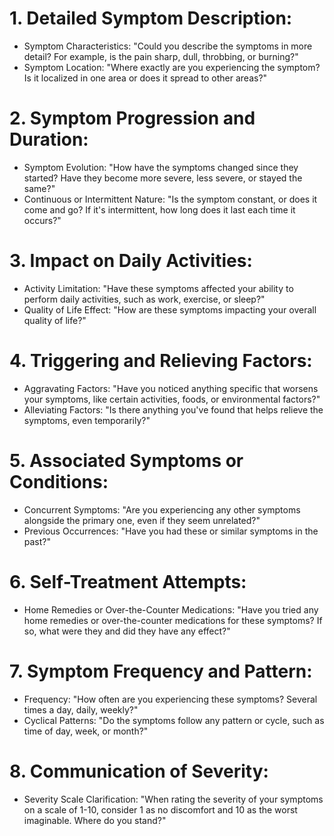 # 1. Detailed Symptom Description:
- Symptom Characteristics: "Could you describe the symptoms in more detail? For example, is the pain sharp, dull, throbbing, or burning?"
- Symptom Location: "Where exactly are you experiencing the symptom? Is it localized in one area or does it spread to other areas?"

# 2. Symptom Progression and Duration:
- Symptom Evolution: "How have the symptoms changed since they started? Have they become more severe, less severe, or stayed the same?"
- Continuous or Intermittent Nature: "Is the symptom constant, or does it come and go? If it's intermittent, how long does it last each time it occurs?"

# 3. Impact on Daily Activities:
- Activity Limitation: "Have these symptoms affected your ability to perform daily activities, such as work, exercise, or sleep?"
- Quality of Life Effect: "How are these symptoms impacting your overall quality of life?"

# 4. Triggering and Relieving Factors:
- Aggravating Factors: "Have you noticed anything specific that worsens your symptoms, like certain activities, foods, or environmental factors?"
- Alleviating Factors: "Is there anything you've found that helps relieve the symptoms, even temporarily?"

# 5. Associated Symptoms or Conditions:
- Concurrent Symptoms: "Are you experiencing any other symptoms alongside the primary one, even if they seem unrelated?"
- Previous Occurrences: "Have you had these or similar symptoms in the past?"

# 6. Self-Treatment Attempts:
- Home Remedies or Over-the-Counter Medications: "Have you tried any home remedies or over-the-counter medications for these symptoms? If so, what were they and did they have any effect?"

# 7. Symptom Frequency and Pattern:
- Frequency: "How often are you experiencing these symptoms? Several times a day, daily, weekly?"
- Cyclical Patterns: "Do the symptoms follow any pattern or cycle, such as time of day, week, or month?"

# 8. Communication of Severity:
- Severity Scale Clarification: "When rating the severity of your symptoms on a scale of 1-10, consider 1 as no discomfort and 10 as the worst imaginable. Where do you stand?"
